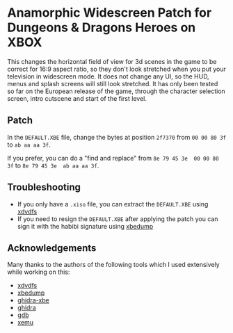 # Anamorphic Widescreen Patch for Dungeons & Dragons Heroes on XBOX

This changes the horizontal field of view for 3d scenes in the game to be correct for 16:9 aspect ratio, so they don't look stretched when you put your television in widescreen mode. It does not change any UI, so the HUD, menus and splash screens will still look stretched. It has only been tested so far on the European release of the game, through the character selection screen, intro cutscene and start of the first level.

## Patch

In the `DEFAULT.XBE` file, change the bytes at position `2f7370` from `00 00 80 3f` to `ab aa aa 3f`.

If you prefer, you can do a "find and replace" from `8e 79 45 3e  00 00 80 3f` to `8e 79 45 3e  ab aa aa 3f`.

## Troubleshooting

- If you only have a `.xiso` file, you can extract the `DEFAULT.XBE` using [xdvdfs](https://github.com/antangelo/xdvdfs)
- If you need to resign the `DEFAULT.XBE` after applying the patch you can sign it with the habibi signature using [xbedump](https://github.com/XboxDev/xbedump)

## Acknowledgements

Many thanks to the authors of the following tools which I used extensively while working on this:

- [xdvdfs](https://github.com/antangelo/xdvdfs)
- [xbedump](https://github.com/XboxDev/xbedump)
- [ghidra-xbe](https://github.com/XboxDev/ghidra-xbe)
- [ghidra](https://github.com/NationalSecurityAgency/ghidra)
- [gdb](https://www.sourceware.org/gdb/)
- [xemu](https://xemu.app/)

